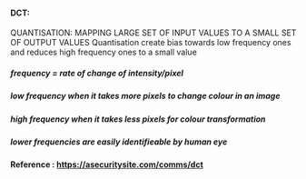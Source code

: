 #### DCT:
QUANTISATION: MAPPING LARGE SET OF INPUT VALUES TO A SMALL SET OF OUTPUT VALUES
Quantisation create bias towards low frequency ones and reduces high frequency ones to a small value
##### frequency = rate of change of intensity/pixel
##### low frequency when it takes more pixels to change colour in an image
##### high frequency when it takes less pixels for colour transformation
##### lower frequencies are easily identifieable by human eye

#### Reference : https://asecuritysite.com/comms/dct
